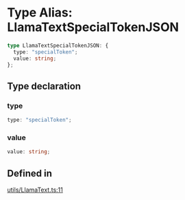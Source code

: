 # Type Alias: LlamaTextSpecialTokenJSON

```ts
type LlamaTextSpecialTokenJSON: {
  type: "specialToken";
  value: string;
};
```

## Type declaration

### type

```ts
type: "specialToken";
```

### value

```ts
value: string;
```

## Defined in

[utils/LlamaText.ts:11](https://github.com/withcatai/node-llama-cpp/blob/6405ee945e792651123189aae2612212095765b6/src/utils/LlamaText.ts#L11)

